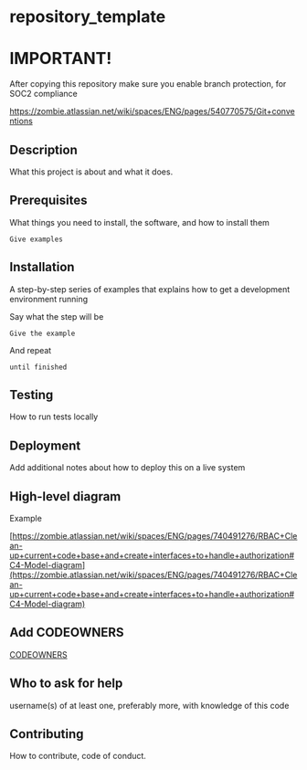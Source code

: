 # repository_template

# IMPORTANT!

After copying this repository make sure you enable branch protection, for SOC2 compliance

https://zombie.atlassian.net/wiki/spaces/ENG/pages/540770575/Git+conventions

## Description
What this project is about and what it does.

## Prerequisites
What things you need to install, the software, and how to install them

```
Give examples
```

## Installation
A step-by-step series of examples that explains how to get a development environment running

Say what the step will be

```
Give the example
```

And repeat

```
until finished
```

## Testing
How to run tests locally

## Deployment
Add additional notes about how to deploy this on a live system

## High-level diagram
Example

[https://zombie.atlassian.net/wiki/spaces/ENG/pages/740491276/RBAC+Clean-up+current+code+base+and+create+interfaces+to+handle+authorization#C4-Model-diagram](https://zombie.atlassian.net/wiki/spaces/ENG/pages/740491276/RBAC+Clean-up+current+code+base+and+create+interfaces+to+handle+authorization#C4-Model-diagram)

## Add CODEOWNERS
[CODEOWNERS](.github/CODEOWNERS)

## Who to ask for help
username(s) of at least one, preferably more, with knowledge of this code

## Contributing
How to contribute, code of conduct.
